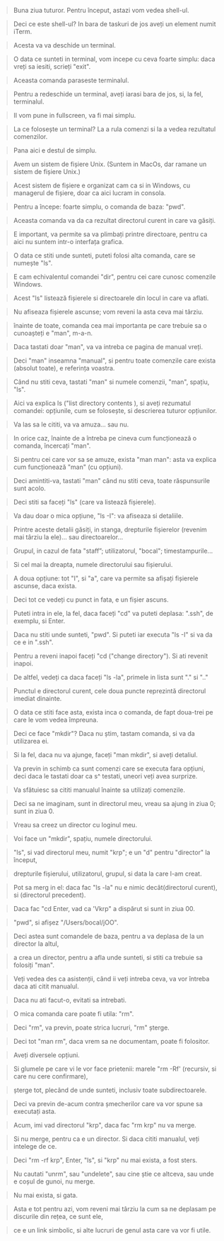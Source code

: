> Buna ziua tuturor. Pentru început, astazi vom vedea shell-ul.

> Deci ce este shell-ul? In bara de taskuri de jos aveți un element numit iTerm.

> Acesta va va deschide un terminal.

> O data ce sunteti in terminal, vom incepe cu ceva foarte simplu: daca vreți sa iesiti, scrieți "exit".

> Aceasta comanda paraseste terminalul.

> Pentru a redeschide un terminal, aveți iarasi bara de jos, si, la fel, terminalul.

> II vom pune in fullscreen, va fi mai simplu.

> La ce folosește un terminal? La a rula comenzi si la a vedea rezultatul comenzilor.

> Pana aici e destul de simplu.

> Avem un sistem de fișiere Unix. (Suntem in MacOs, dar ramane un sistem de fișiere Unix.)

> Acest sistem de fișiere e organizat cam ca si in Windows, cu managerul de fișiere, doar ca aici lucram in consola.

> Pentru a începe: foarte simplu, o comanda de baza: "pwd".

> Aceasta comanda va da ca rezultat directorul curent in care va găsiți.

> E important, va permite sa va plimbați printre directoare, pentru ca aici nu suntem intr-o interfața grafica.

> O data ce stiti unde sunteti, puteti folosi alta comanda, care se numește "ls".

> E cam echivalentul comandei "dir", pentru cei care cunosc comenzile Windows.

> Acest "ls" listează fișierele si directoarele din locul in care va aflati.

> Nu afiseaza fișierele ascunse; vom reveni la asta ceva mai târziu.

> înainte de toate, comanda cea mai importanta pe care trebuie sa o cunoașteți e "man", m-a-n.

> Daca tastati doar "man", va va intreba ce pagina de manual vreți.

> Deci "man" inseamna "manual", si pentru toate comenzile care exista (absolut toate), e referința voastra.

> Când nu stiti ceva, tastati "man" si numele comenzii, "man", spațiu, "ls".

> Aici va explica ls ("list directory contents ), si aveți rezumatul comandei: opțiunile, cum se folosește, si descrierea tuturor opțiunilor.

> Va las sa le cititi, va va amuza... sau nu.

> In orice caz, înainte de a întreba pe cineva cum funcționează o comanda, încercați "man".

> Si pentru cei care vor sa se amuze, exista "man man": asta va explica cum funcționează "man" (cu opțiuni).

> Deci amintiti-va, tastati "man" când nu stiti ceva, toate răspunsurile sunt acolo.

> Deci stiti sa faceți "ls" (care va listează fișierele).

> Va dau doar o mica opțiune, "ls -I": va afiseaza si detaliile.

> Printre aceste detalii găsiți, in stanga, drepturile fișierelor (revenim mai târziu la ele)... sau directoarelor...

> Grupul, in cazul de fata "staff”; utilizatorul, "bocal"; timestampurile...

> Si cel mai la dreapta, numele directorului sau fișierului.

> A doua opțiune: tot "I", si "a", care va permite sa afișați fișierele ascunse, daca exista.

> Deci tot ce vedeți cu punct in fata, e un fișier ascuns.

> Puteti intra in ele, la fel, daca faceți "cd" va puteti deplasa: ".ssh", de exemplu, si Enter.

> Daca nu stiti unde sunteti, "pwd". Si puteti iar executa "ls -I" si va da ce e in ".ssh".

> Pentru a reveni inapoi faceți "cd ("change directory"). Si ati revenit inapoi.

> De altfel, vedeți ca daca faceți "ls -la", primele in lista sunt "." si ".."

> Punctul e directorul curent, cele doua puncte reprezintă directorul imediat dinainte.

> O data ce stiti face asta, exista inca o comanda, de fapt doua-trei pe care le vom vedea împreuna.

> Deci ce face "mkdir"? Daca nu știm, tastam comanda, si va da utilizarea ei.

> Si la fel, daca nu va ajunge, faceți "man mkdir", si aveți detaliul.

> Va previn in schimb ca sunt comenzi care se executa fara opțiuni, deci daca le tastati doar ca s^ testati, uneori veți avea surprize.

> Va sfătuiesc sa cititi manualul înainte sa utilizați comenzile.

> Deci sa ne imaginam, sunt in directorul meu, vreau sa ajung in ziua 0; sunt in ziua 0.

> Vreau sa creez un director cu loginul meu.

> Voi face un "mkdir", spațiu, numele directorului.

> "ls", si vad directorul meu, numit "krp"; e un "d" pentru "director" la început,

> drepturile fișierului, utilizatorul, grupul, si data la care l-am creat.

> Pot sa merg in el: daca fac "ls -la" nu e nimic decât(directorul curent), si (directorul precedent).

> Daca fac "cd Enter, vad ca 'Vkrp" a dispărut si sunt in ziua 00.

> "pwd", si afișez "/Users/bocal/jOO".

> Deci astea sunt comandele de baza, pentru a va deplasa de la un director la altul,

> a crea un director, pentru a afla unde sunteti, si stiti ca trebuie sa folosiți "man".

> Veți vedea des ca asistenții, când ii veți intreba ceva, va vor întreba daca ati citit manualul.

> Daca nu ati facut-o, evitati sa intrebati.

> O mica comanda care poate fi utila: "rm".

> Deci "rm", va previn, poate strica lucruri, "rm" șterge.

> Deci tot "man rm", daca vrem sa ne documentam, poate fi folositor.

> Aveți diversele opțiuni.

> Si glumele pe care vi le vor face prietenii: marele "rm -Rf' (recursiv, si care nu cere confirmare),

> șterge tot, plecând de unde sunteti, inclusiv toate subdirectoarele.

> Deci va previn de-acum contra șmecherilor care va vor spune sa executați asta.

> Acum, imi vad directorul "krp", daca fac "rm krp" nu va merge.

> Si nu merge, pentru ca e un director. Si daca cititi manualul, veți intelege de ce.

> Deci "rm -rf krp", Enter, "ls", si "krp" nu mai exista, a fost sters.

> Nu cautati "unrm", sau "undelete", sau cine știe ce altceva, sau unde e coșul de gunoi, nu merge.

> Nu mai exista, si gata.

> Asta e tot pentru azi, vom reveni mai târziu la cum sa ne deplasam pe discurile din rețea, ce sunt ele,

> ce e un link simbolic, si alte lucruri de genul asta care va vor fi utile.